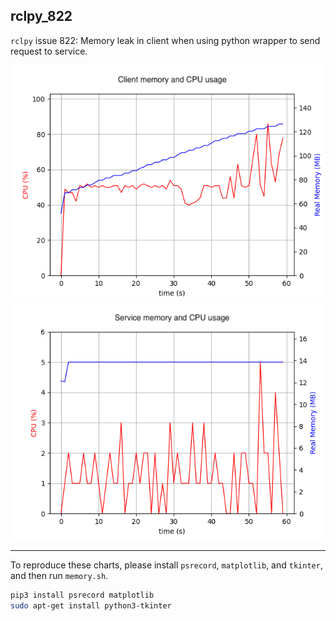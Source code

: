## rclpy_822

`rclpy` issue 822:
Memory leak in client when using python wrapper to send request to service.

![test_client](test_client.png)
![test_service](test_service.png)

---

To reproduce these charts, please install `psrecord`, `matplotlib`, and `tkinter`, and then run `memory.sh`.

```bash
pip3 install psrecord matplotlib
sudo apt-get install python3-tkinter
```
